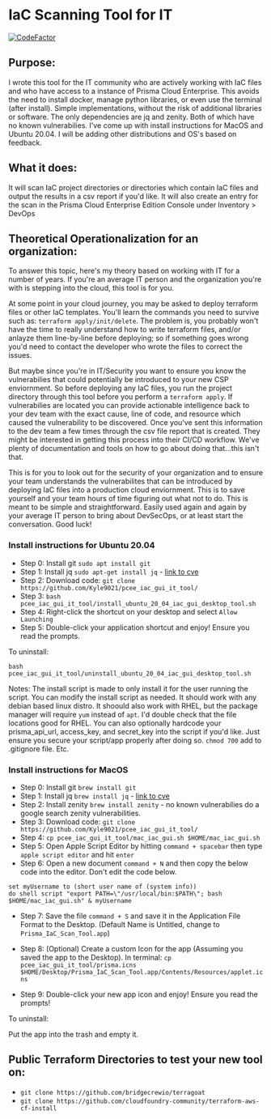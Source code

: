 # IaC Scanning Tool for IT
[![CodeFactor](https://www.codefactor.io/repository/github/kyle9021/pcee_iac_gui_it_tool/badge)](https://www.codefactor.io/repository/github/kyle9021/pcee_iac_gui_it_tool)

## Purpose:

I wrote this tool for the IT community who are actively working with IaC files and who have access to a instance of Prisma Cloud Enterprise. This avoids the need to install docker, manage python libraries, or even use the terminal (after install). Simple implementations, without the risk of additional libraries or software. The only dependencies are jq and zenity. Both of which have no known vulnerabilies. I've come up with install instructions for MacOS and Ubuntu 20.04. I will be adding other distributions and OS's based on feedback. 

## What it does: 

It will scan IaC project directories or directories which contain IaC files and output the results in a csv report if you'd like. It will also create an entry for the scan in the Prisma Cloud Enterprise Edition Console under Inventory > DevOps

## Theoretical Operationalization for an organization:

To answer this topic, here's my theory based on working with IT for a number of years. If you're an average IT person and the organization you're with is stepping into the cloud, this tool is for you.

At some point in your cloud journey, you may be asked to deploy terraform files or other IaC templates. You'll learn the commands you need to survive such as: `terraform apply/init/delete`. The problem is, you probably won't have the time to really understand how to write terraform files, and/or anlayze them line-by-line before deploying; so if something goes wrong you'd need to contact the developer who wrote the files to correct the issues. 

But maybe since you're in IT/Security you want to ensure you know the vulnerabilies that could potentially be introduced to your new CSP enviornment. So before deploying any IaC files, you run the project directory through this tool before you perform a `terraform apply`. If vulnerabilies are located you can provide actionable intelligence back to your dev team with the exact cause, line of code, and resource which caused the vulnerability to be discovered. Once you've sent this information to the dev team a few times through the csv file report that is created. They might be interested in getting this process into their CI/CD workflow. We've plenty of documentation and tools on how to go about doing that...this isn't that. 

This is for you to look out for the security of your organization and to ensure your team understands the vulnerabilites that can be introduced by deploying IaC files into a production cloud enviornment. This is to save yourself and your team hours of time figuring out what not to do. This is meant to be simple and straightforward. Easily used again and again by your average IT person to bring about DevSecOps, or at least start the conversation. Good luck!

### Install instructions for Ubuntu 20.04

* Step 0: Install git `sudo apt install git`
* Step 1: Install jq `sudo apt-get install jq`  - [link to cve](https://www.cvedetails.com/product/33780/Jq-Project-JQ.html?vendor_id=15837)
* Step 2: Download code: `git clone https://github.com/Kyle9021/pcee_iac_gui_it_tool/`
* Step 3: `bash pcee_iac_gui_it_tool/install_ubuntu_20_04_iac_gui_desktop_tool.sh`
* Step 4: Right-click the shortcut on your desktop and select `Allow Launching`
* Step 5: Double-click your application shortcut and enjoy! Ensure you read the prompts. 


To uninstall:


`bash pcee_iac_gui_it_tool/uninstall_ubuntu_20_04_iac_gui_desktop_tool.sh`

Notes: The install script is made to only install it for the user running the script. You can modify the install script as needed. It should work with any debian based linux distro. It shoould also work with RHEL, but the package manager will require `yum` instead of `apt`. I'd double check that the file locations good for RHEL. You can also optionally hardcode your prisma_api_url, access_key, and secret_key into the script if you'd like. Just ensure you secure your script/app properly after doing so. `chmod 700` add to .gitignore file. Etc. 

### Install instructions for MacOS

* Step 0: Install git `brew install git`
* Step 1: Install jq `brew install jq` - [link to cve](https://www.cvedetails.com/product/33780/Jq-Project-JQ.html?vendor_id=15837)
* Step 2: Install zenity `brew install zenity` - no known vulnerabilies do a google search zenity vulnerabilities.
* Step 3: Download code: `git clone https://github.com/Kyle9021/pcee_iac_gui_it_tool/`
* Step 4: `cp pcee_iac_gui_it_tool/mac_iac_gui.sh $HOME/mac_iac_gui.sh` 
* Step 5: Open Apple Script Editor by hitting `command + spacebar` then type `apple script editor` and hit `enter`
* Step 6: Open a new document `command + N` and then copy the below code into the editor. Don't edit the code below. 


```
set myUsername to (short user name of (system info))
do shell script "export PATH=\"/usr/local/bin:$PATH\"; bash $HOME/mac_iac_gui.sh" & myUsername
```


* Step 7: Save the file `command + S` and save it in the Application File Format to the Desktop. (Default Name is Untitled, change to `Prisma_IaC_Scan_Tool.app`)
* Step 8: (Optional) Create a custom Icon for the app (Assuming you saved the app to the Desktop). In terminal:  `cp pcee_iac_gui_it_tool/prisma.icns $HOME/Desktop/Prisma_IaC_Scan_Tool.app/Contents/Resources/applet.icns`


* Step 9: Double-click your new app icon and enjoy! Ensure you read the prompts! 


To uninstall: 

Put the app into the trash and empty it. 

## Public Terraform Directories to test your new tool on:

* `git clone https://github.com/bridgecrewio/terragoat`
* `git clone https://github.com/cloudfoundry-community/terraform-aws-cf-install`

